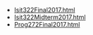* [Isit322Final2017.html](Isit322Final2017.html)
* [Isit322Midterm2017.html](Isit322Midterm2017.html)
* [Prog272Final2017.html](Prog272Final2017.html)